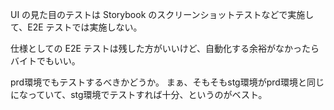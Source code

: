 UI の見た目のテストは Storybook のスクリーンショットテストなどで実施して、E2E テストでは実施しない。

仕様としての E2E テストは残した方がいいけど、自動化する余裕がなかったらバイトでもいい。

prd環境でもテストするべきかどうか。
まぁ、そもそもstg環境がprd環境と同じになっていて、stg環境でテストすれば十分、というのがベスト。

